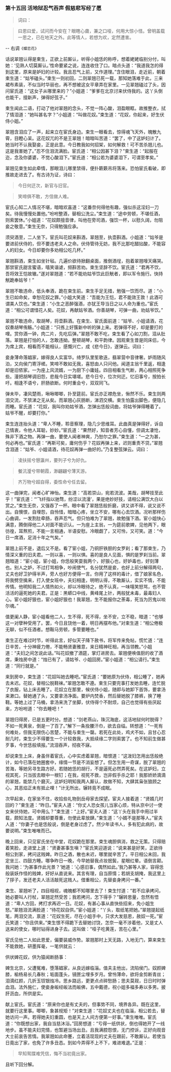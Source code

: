 <script type="text/javascript">
    var head = document.getElementsByTagName('head')[0];
    cssURL = '/public/article_1.css';
    linkTag = document.createElement('link');
    linkTag.href = cssURL;
    linkTag.setAttribute('type','text/css');
    linkTag.setAttribute('rel','stylesheet');
    head.appendChild(linkTag);
</script>
### 第十五回  活地狱忍气吞声  假慈悲写经了愿 

> 词曰：

> 曰恩曰爱，试问而今安在？眼瞎心聋，兼之口哑，何用大惊小怪。曾明盖载一思之，已在地天之外。此等情人，若想为欢，定然遭害。

-- 右调`《蝶恋花》`

话说翠翘认得是束生，正欲上前厮认，听得小姐恁的称呼，想着姥姥临别分付，叫她：‘见熟人切莫厮认。’性命要紧之说，连连收住了口。暗点头道：“我道我怎的得到这里，原来是妒妇的计较。我且忍气上前，又作道理。”含住眼泪，走近前，朝着束生道：“姑爷磕头。”束生一则初回，二则翠翘已死一载，那知她落难于此，三来裙布素装，不似当时华丽也，再不想被这女平章弄在家里。一见翠翘磕过了头，因问宦氏道：“这女子从哪里来的？”小姐道：“爹爹在北京讨来伏侍我的。这丫头倒也能干，擅新声，弹得好弦子。”

束生闻此二语，打动了他对翠翘的念头，不觉一阵心酸，泪盈眼眶。故推整衣，拭了情泪道：“她叫甚名字？”小姐道：“叫做花奴。”束生道：“花奴，你起来，好生伏侍小姐。”

翠翘含泪应了一声，起来立在宦氏身边。束生一眼看去，惊得魂飞天外，魄散九霄，目瞪心呆。这花奴兀的不是王翠翘！暗暗叫苦道：“罢了，中了这妒妇计了。她当时不认我娶妾，正是此意。今日教我如何招架，如何解救！可不苦杀翘儿也。这是我害她了。”忍不住泪流满脸。宦氏道：“相公因甚下泪？”束生道：“起服在迩，念及你婆婆，不觉心酸泪下。”宦氏道：“相公若为婆婆泪下，可谓至孝矣。”

翠翘见束生如此牵情，那眼泪儿哪里禁得，便扑簌簌吊将落来。恐怕宦氏看破，即推故走进去了。有古诗为证，诗曰：

> 今日何迂次，新官与旧官。

> 笑啼俱不敢，方信做人难。

宦氏心知二人情况不堪，暗暗欢喜道：“这番奈何得他有趣，强似杀这淫妇一刀矣。待我慢慢处置他。”吩咐整酒，替相公洗尘。”束生道：“途中劳顿，不堪任酒，则索罢休。”小姐道：“花奴颇擅音律，叫他在旁司酒，强饮一杯，以慰久阔，勿阻妾之敬意。”束生无奈，只得勉强应承。

须臾酒至，二人坐下。宦氏叫花奴来斟酒，翠翘至，执壶斟酒。小姐道：“姑爷是要进前伏侍的，但不要违老夫人之命。伏侍管待无妨，我不比那吃醋拈酸，不能容人的妇女。今日却要你多劝相公吃几杯。”

翠翘斟酒，束生如坐针毡。几遍价欲待掀翻桌面，推倒酒埕，抱着翠翘嚎天痛哭。那禁宦氏甜言蜜语，嘻笑谐谑，频斟苦劝。束生坚辞不饮。宦氏道：“君再不饮，吾将效王恺故辙。”遂对翠翘道：“若不能劝姑爷饮此巨觥者，即以军令施行。快持觥跪奉姑爷！”

翠翘不敢违命，低头奉酒，跪在束生前。束生手足无措，勉强一饮而尽。道：“小生已如命矣，幸恕花奴之罪。”小姐大笑道：“吾能为王恺，君不能效王敦！此酒可谓美人饮也。”束生道：“小生之恶醉强酒，亦犹王导当日之以人命为重也。”宦氏道：“相公可谓惜花人矣。花奴，再献姑爷酒。你善胡琴，可弹一曲，劝姑爷饮。”

翠翘不敢违命，取胡琴，将壶斟酒。在束生、宦氏面前道：“姑爷、小姐请酒，花奴奏胡琴侑觞。”小姐道：“只拣上好簇新中听的弹上来。若弹得不好，却是要打的哩。赏你酒一钟，肉二片，先吃后弹。”翠翘不敢不吃，束生看了心如刀割，泪从肚落。翠翘是打怕的人，怎敢违拗。整顿胡琴，和平韵律。因观束生昔是同床侣，今为席上宾，相看而不能相认，感慨兴亡，成《悲今日》，遂弹云。词曰：

妾身薄命落娼家，嫁得良人实富华。绮罗队里笙歌迭，翡翠营中音律奢。妒雨随风泊，又向侯门寄浮槎。笑啼不敢如无我，喜怒由人只问他。闻道主翁千里返，相逢却是旧侬家。一为座上风流婿，一为厨下小庸娃。四目相看生气断，两心相照死争些。漫把胡琴调旧怨，悲哉今日实堪嗟。悲今日兮，位次何迂。忆旧事兮，按拍长吁。相逢不语兮，肝肠欲断。何时重会兮，双双同飞。

弹未毕，凄风楚雨，啾啾唧唧，扑至筵前。宦氏亦正襟危坐，愀然不乐。束生则两泪交流，不禁涕之无从矣。而翠翘心灰肠断，涕泗交横。束生怕露出脚色，便隐几而睡。宦氏道：“花奴，我叫你劝姑爷酒，怎弹出恁般词曲，将姑爷弹得睡着了。姑爷不醒，却要打你。”

束生连连抬头道：“卑人不睡，聆音察理，隐几少思维耳。此曲真是弹得好，诉自己情衷，令他人耳聪，妙妙。”宦氏道：“果然好，知音者芳心自懂，但调太凄怆，殊非下酒之物。再弹一曲，要使人闻者神爽，乃恕尔之罪。”束生道：“一之为甚，何必再也。”宦氏道：“再斯可矣，庸何伤乎？花奴再弹上来，迟则重责不贷。”翠翘含泪道：“姑爷、小姐请酒，待花奴再弹一曲好的。”乃复整弦弹云。词曰：

> 凌扶摇兮憩瀛州，要列子兮为好仇。

> 餐沆瀣兮带朝霞，渺翩翩兮薄天游。

> 齐万物兮超自得，委性命兮任去留。

这一曲弹完，闻者心旷神怡。束生道：“高若崇山，宛若流波。美哉，胡琴技至此乎！”宦氏道：“‘飞纤指以驰骛，纷涩以流漫’，果是绝妙好技，请相公满饮大白以赏之。”束生无奈，又强吞了一杯。眼中看了翠翘恁般折磨，讲又讲不得，说又说不出。自懊恨，自埋怨，自怜惜，暗暗心疼，坐立不安，哪有心去饮酒。况听那样伤心曲调，一发割肚牵肠，吞声忍气。但只怕难为了翠翘，故勉强下酒。宦小姐快心满意，腾倒得他二人对面不能识认。一为座上主翁，一为筵前歌婢，见他两下，眼彷徨，耳熬煎，不能一言相通，半语安慰。冷眼觑了，又可怜，又可笑。道：“今日一席酒，足消十年之气矣。”

翠翘上前不是，退后又不是。看了宦小姐，乃铜肝铁胆的女罗刹；看了那束生，乃情深义重的旧夫君。一则以喜，一则以惧。喜的是良人见面，惧的是罗刹当前。翠翘暗道：“宦小姐，宦小姐，你恁般笑耍我两个，好狠心也，好妒毒也，好刻薄也。别人之妒，不过打骂相争，吵闹使气，名分犹然是妾，也好上前分解得两句，丈夫也好卫护得半声，旁人也好方便得一言。你用了这样的毒计，借了娘家名色，将我劈空擒来，打入使女班中，夫妇相逢，明明认得，不敢厮认，实实不情，不能传情。他明知我二人情热如火，却以冷眼待之，绝不认真，一味嘻笑怒骂，也不管活活的逼死她的夫君。正是：黑蟒口中线，黄峰尾上针，两般犹未毒，最毒妇人心。宦小姐好狠也，宦小姐好狠也！我翠翘，生不能报你之荼毒，死当为厉鬼以啖尔魂。”

值更阑人静，宦小姐看他二人，生不得，死不得，坐不安，立不稳，暗道：“也够这一对孽种受用了。罢，今日且饶他一着，明日再摆布他。”对束生道：“相公倦极无聊，似不任酒者。想鞍马劳顿，多管要睡也。”

束生正在难过时节，听得此言，好似天子降下赦书，将军传来免帖，慌忙道：“连日辛苦，十分神疲力倦，不能畅贤妻雅意，来日精神旺相，再当领教。”小姐道：“夫妇之间怎说此话。”叫花奴撤了酒筵，掌灯进房去。翠翘便唤值厨的收了酒席，秉烛房中道：“烛已有了，请姑爷、小姐回房。”宦小姐道：“相公请行。”束生道：“同行就是。”

来到房中，束生道：“花奴叫她去睡吧。”宦氏道：“要她原为伏侍，相公睡了，她再去未迟。花奴，替相公脱鞋袜。”翠翘怎敢不遵。束生只要完事打发她去睡，连忙脱了衣服，钻上床去睡了。花奴立在那里，候伏侍小姐，随即与她卸下首饰，要拿汤来漱口。替她通了头，又要拿汤净面。要炉内焚香，然后替她脱了膝裤，换了睡鞋。等她上过了马桶，拿汤来洗了坐脚，伏侍得个不耐烦，自己也觉得有些厌起来，方吩咐道：“你去睡吧！”

翠翘归得房，已是五更时分。想道：“剑老燕山，珠沉海底，这活地狱何时脱得？不如一死黄泉，倒是一了百了。”解下一条拴腰汗巾，欲去自缢。转想道：“一死有何难处，但我无限伤心苦楚，不能与束生一罄。若死在此处，鸡犬不如，且甘心忍耐几时，束生少不得要生一个计较救我，大抵续缘二字则索罢了。也不知前生做甚歹事，今世恁般填报。”流泪吞声，彻夜不寐。

却说束生上床，身虽伴着宦氏，心中实虑着翠翘，暗恨道：“这泼妇怎用出恁般绝计，如今已落在她圈套中，缘情一节是不消妄想了。但怎生用一奇谋，脱了翠翘的苦海，等她另寻生路方好。若随她恁的胡行，不是逼死必然弄死矣。在这妒妇，立视其死，只当拔去眼中一根钉；在我，视死不救，岂非假手杀之耶！我那娇娇滴滴的翠翘，能禁几个磨灭。这妒妇明知我两人厮认，故做不知，大肆其枭张狼顾之心，其恶焰正未有抵止哩！”计无所出，辗转竟不成眠。

次早起来，在家坐不住，收拾些礼物到岳母家去探望。宦夫人接着道：“贤婿几时回的？”束生道：“昨日。”宦夫人道：“你丈人恐女孩儿当家心烦，特从京中讨一使女来伏侍她，可中用么？”束生道：“上好。”宦夫人道：“这丫头在我手中用过半载，颇知法度。贤婿却要尊重，勿使此辈放肆。”束生道：“小婿不是那等人。”宦夫人道：“你妻子也是恁般说，倒是老身过虑了。然少年读书人，多有犯此病的，故要说明。”束生唯唯而已。

晚上回来，只见宦氏坐在中堂，花奴跪在那里。束生魂胆俱消，救之无策。只得赔着笑脸，走进堂上道：“贤妻甚事生嗔？”宦氏笑迎道说：“说来甚是好笑，正欲待相公到家，拷问这贱婢。昨日之酒，散也未迟，哪里就辛苦了。平日相公未回，我定坐三、四鼓方睡。哪争昨日一晚，今早她替我点妆抿鬓，星眼红晕。语倒言颠。我问她：‘为甚事作此光景？’她道：‘心感旧事，偶然如此。’我乃甚等人家，容得恁般装妖作怪的贱婢，好好从直说来。其言有理，自当原情；若胡支胡掩，我这里上了拶子，发还老夫人活活敲死这贱人。借重相公，先替妾身拷问一番。”

束生、翠翘听了，四目相视，魂魄都不知哪里去了！束生忖道：“若不应承拷问，她必要叫人行杖，翠翘定然受苦；我若拷问，怎下得手？”辗转思量，忽然有悟道：“卑人方回，拷打求再迟一日。花奴，有甚心事从直快些招来，免小姐生怒。”翠翘泪流满脸道：“待花奴自供。”宦小姐道：“丫头，取纸笔把她。”翠翘提起纸笔，两泪交流，禀道：“花奴生死，尽在小姐手中，只求大发慈恩，赦奴一死。”宦氏笑道：“你且供来。”束生恨不得跪下去替她讨饶，怎奈一毫不涉着他，又是丈人送来的使女，哪时钻得进身子去。这叫做：“哑子吃黄莲，苦在心里。”

宦氏见他二人如此恩爱，偏要装威作势。翠翘那时上天无路，入地无门，算来束生不能救她，研墨挥毫，一笔供就云：

供状婢花奴，供为猿闻断肠事：

婢生北京，父遭冤难，堕落娼家，从良远嫁临淄。值夫主他出，流陷侯门。奴颜婢膝，榆杨易长几春秋；垢面蓬头，镜匣尘埋多岁月。曾怜薄命，欲将金剪断青丝；泪滴红颜，几折玉钗银烛冷。思乡路远，更更点点碎愁肠；思夫莫觌，日日时时弹血泪。法外施仁，使妾身皈经皈法而皈佛，五中戴德，祝小姐多福多寿以多男。披肝沥血，所供是实。

献上宦氏。宦氏道：“原来你也是有丈夫的，但事势不同，境界各异。既在这里，就要行这里事。唧唧，象甚规矩！”对束生道：“花奴丈夫也在临淄，相公若去，替她访问一声。若得她夫妇重圆，也是天上人间方便第一好事。”束生唯唯。宦氏道：“你既想出家，我自当慈沐浴。”回房想道：“亏得一纸供状，倒也得她开了一线地步。虽不能夫妇完情，也暂避当场出丑。且我满腔怨恨，无门控诉，正好向观音大士前哀告苦情。我翠翘如此命蹇，立着活现现的丈夫在跟前，不敢厮认。若使当日竟出了家，也免了许多丑态。到如今弄得不上不下，难进难退。”正是：

> 早知鸳牒难凭信，悔不当初竟出家。

且听下回分解。